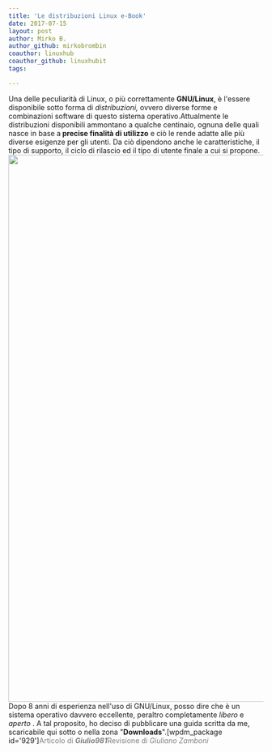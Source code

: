 ```yaml
---
title: 'Le distribuzioni Linux e-Book'
date: 2017-07-15
layout: post
author: Mirko B.
author_github: mirkobrombin
coauthor: linuxhub
coauthor_github: linuxhubit
tags:

---
```

Una delle peculiarità di Linux, o più correttamente <strong>GNU/Linux</strong>, è l'essere disponibile sotto forma di <em>distribuzioni, </em>ovvero diverse forme e combinazioni software di questo sistema operativo.Attualmente le distribuzioni disponibili ammontano a qualche centinaio, ognuna delle quali nasce in base a<strong> precise finalità di utilizzo</strong> e ciò le rende adatte alle più diverse esigenze per gli utenti. Da ciò dipendono anche le caratteristiche, il tipo di supporto, il ciclo di rilascio ed il tipo di utente finale a cui si propone.<img class="aligncenter size-full wp-image-925 size-full wp-image-42" src="https://linuxhub.it/wordpress/wp-content/uploads/2017/07/Linux-Wallpaper-2.jpg" alt="" width="1920" height="1080" />Dopo 8 anni di esperienza nell'uso di GNU/Linux, posso dire che è un sistema operativo davvero eccellente, peraltro completamente <em>libero </em>e <em>aperto </em>. A tal proposito, ho deciso di pubblicare una guida scritta da me, scaricabile qui sotto o nella zona "<strong>Downloads</strong>".[wpdm_package id='929']<span style="color: #808080;">Articolo di <em><strong>Giulio981</strong></em></span><span style="color: #808080;">Revisione di <em>Giuliano Zamboni</em></span>